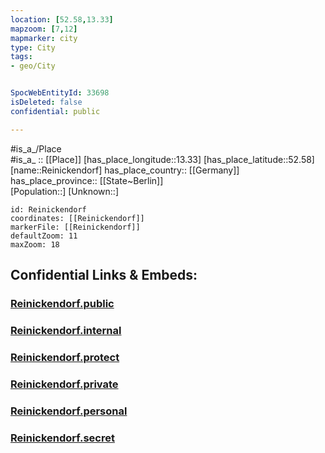```yaml
---
location: [52.58,13.33] 
mapzoom: [7,12] 
mapmarker: city 
type: City
tags:
- geo/City


SpocWebEntityId: 33698
isDeleted: false
confidential: public

---
```

#is_a_/Place  
#is_a_ :: [[Place]] 
[has_place_longitude::13.33] 
[has_place_latitude::52.58] 
[name::Reinickendorf] 
has_place_country:: [[Germany]]  
has_place_province:: [[State~Berlin]]  
[Population::] 
[Unknown::] 


```leaflet
id: Reinickendorf
coordinates: [[Reinickendorf]] 
markerFile: [[Reinickendorf]] 
defaultZoom: 11 
maxZoom: 18
```


## Confidential Links & Embeds: 

### [Reinickendorf.public](/_public/\Earth\Continent\Europe\Europe~Central\Germany\Germany~West\State~Berlin\cities~BerlinReinickendorf.public.md) 

### [Reinickendorf.internal](/_internal/\Earth\Continent\Europe\Europe~Central\Germany\Germany~West\State~Berlin\cities~BerlinReinickendorf.internal.md) 

### [Reinickendorf.protect](/_protect/\Earth\Continent\Europe\Europe~Central\Germany\Germany~West\State~Berlin\cities~BerlinReinickendorf.protect.md) 

### [Reinickendorf.private](/_private/\Earth\Continent\Europe\Europe~Central\Germany\Germany~West\State~Berlin\cities~BerlinReinickendorf.private.md) 

### [Reinickendorf.personal](/_personal/\Earth\Continent\Europe\Europe~Central\Germany\Germany~West\State~Berlin\cities~BerlinReinickendorf.personal.md) 

### [Reinickendorf.secret](/_secret/\Earth\Continent\Europe\Europe~Central\Germany\Germany~West\State~Berlin\cities~BerlinReinickendorf.secret.md)


